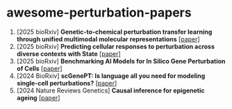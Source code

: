 # awesome-perturbation-papers

1. [2025 bioRxiv] **Genetic-to-chemical perturbation transfer learning through unified multimodal molecular representations** [[paper]]([https://www.biorxiv.org/content/biorxiv/early/2025/06/27/2025.06.26.661135.full.pdf](https://www.biorxiv.org/content/10.1101/2025.02.02.635055v2.full.pdf))
1. [2025 bioRxiv] **Predicting cellular responses to perturbation across diverse contexts with State** [[paper]](https://www.biorxiv.org/content/biorxiv/early/2025/06/27/2025.06.26.661135.full.pdf)
1. [2025 bioRxiv] **Benchmarking AI Models for In Silico Gene Perturbation of Cells** [[paper]](https://www.biorxiv.org/content/10.1101/2024.12.20.629581v2)
1. [2024 BioRxiv] **scGenePT: Is language all you need for modeling single-cell perturbations?** [[paper](https://www.biorxiv.org/content/10.1101/2024.10.23.619972v1)]
1. [2024 Nature Reviews Genetics] **Causal inference for epigenetic ageing** [[paper]](https://www.nature.com/articles/s41576-024-00799-7#:~:text=The%20application%20of%20genetic%2Dbased,that%20directly%20influence%20ageing%20outcomes.)
   
